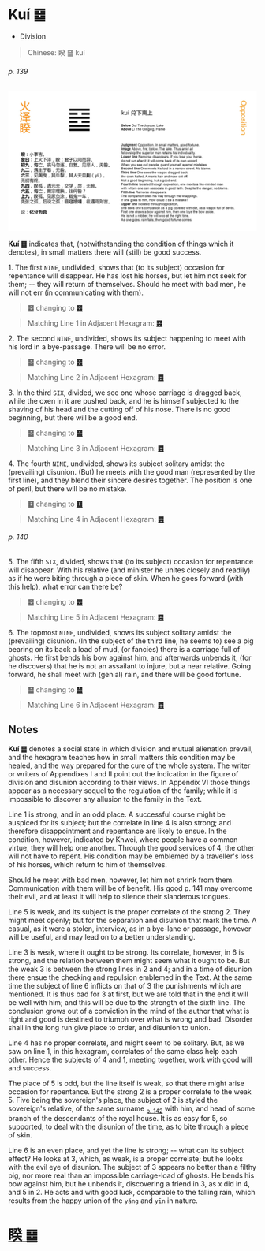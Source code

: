 # Kuí ䷥

* Division

> Chinese: 睽 ䷥ kuí

###### p. 139

![Kui](shapes/38.jpg)

**Kuí ䷥** indicates that, (notwithstanding the condition of things which it denotes), in small matters there will (still) be good success.

1.<a name="38.1"></a> The first `NINE`, undivided, shows that (to its subject) occasion for repentance will disappear. He has lost his horses, but let him not seek for them; -- they will return of themselves. Should he meet with bad men, he will not err (in communicating with them).

> **䷥** changing to [**䷿**](e69caae6b58eweiji.md#64.1)

> Matching Line 1 in Adjacent Hexagram: [**䷤**](e5aeb6e4babajiaren.md#37.1)

2.<a name="38.2"></a> The second `NINE`, undivided, shows its subject happening to meet with his lord in a bye-passage. There will be no error.

> **䷥** changing to [**䷔**](e599ace59791shike.md#21.2)

> Matching Line 2 in Adjacent Hexagram: [**䷤**](e5aeb6e4babajiaren.md#37.2)

3.<a name="38.3"></a> In the third `SIX`, divided, we see one whose carriage is dragged back, while the oxen in it are pushed back, and he is himself subjected to the shaving of his head and the cutting off of his nose. There is no good beginning, but there will be a good end.

> **䷥** changing to [**䷍**](e5a4a7e69c89dayou.md#14.3)

> Matching Line 3 in Adjacent Hexagram: [**䷤**](e5aeb6e4babajiaren.md#37.3)

4.<a name="38.4"></a> The fourth `NINE`, undivided, shows its subject solitary amidst the (prevailing) disunion. (But) he meets with the good man (represented by the first line), and they blend their sincere desires together. The position is one of peril, but there will be no mistake.

> **䷥** changing to [**䷨**](e68d9fsun.md#41.4)

> Matching Line 4 in Adjacent Hexagram: [**䷤**](e5aeb6e4babajiaren.md#37.4)

###### p. 140

5.<a name="38.5"></a> The fifth `SIX`, divided, shows that (to its subject) occasion for repentance will disappear. With his relative (and minister he unites closely and readily) as if he were biting through a piece of skin. When he goes forward (with this help), what error can there be?

> **䷥** changing to [**䷉**](e5b1a5lv.md#10.5)

> Matching Line 5 in Adjacent Hexagram: [**䷤**](e5aeb6e4babajiaren.md#37.5)

6.<a name="38.6"></a> The topmost `NINE`, undivided, shows its subject solitary amidst the (prevailing) disunion. (In the subject of the third line, he seems to) see a pig bearing on its back a load of mud, (or fancies) there is a carriage full of ghosts. He first bends his bow against him, and afterwards unbends it, (for he discovers) that he is not an assailant to injure, but a near relative. Going forward, he shall meet with (genial) rain, and there will be good fortune.

> **䷥** changing to [**䷵**](e5bd92e5a6b9guimei.md#54.6)

> Matching Line 6 in Adjacent Hexagram: [**䷤**](e5aeb6e4babajiaren.md#37.6)

## Notes

**Kuí ䷥** denotes a social state in which division and mutual alienation prevail, and the hexagram teaches how in small matters this condition may be healed, and the way prepared for the cure of the whole system. The writer or writers of Appendixes I and II point out the indication in the figure of division and disunion according to their views. In Appendix VI those things appear as a necessary sequel to the regulation of the family; while it is impossible to discover any allusion to the family in the Text.

Line 1 is strong, and in an odd place. A successful course might be auspiced for its subject; but the correlate in line 4 is also strong; and therefore disappointment and repentance are likely to ensue. In the condition, however, indicated by Khwei, where people have a common virtue, they will help one another. Through the good services of 4, the other will not have to repent. His condition may be emblemed by a traveller's loss of his horses, which return to him of themselves.

Should he meet with bad men, however, let him not shrink from them. Communication with them will be of benefit. His good p. 141 may overcome their evil, and at least it will help to silence their slanderous tongues.

Line 5 is weak, and its subject is the proper correlate of the strong 2. They might meet openly; but for the separation and disunion that mark the time. A casual, as it were a stolen, interview, as in a bye-lane or passage, however will be useful, and may lead on to a better understanding.

Line 3 is weak, where it ought to be strong. Its correlate, however, in 6 is strong, and the relation between them might seem what it ought to be. But the weak 3 is between the strong lines in 2 and 4; and in a time of disunion there ensue the checking and repulsion emblemed in the Text. At the same time the subject of line 6 inflicts on that of 3 the punishments which are mentioned. It is thus bad for 3 at first, but we are told that in the end it will be well with him; and this will be due to the strength of the sixth line. The conclusion grows out of a conviction in the mind of the author that what is right and good is destined to triumph over what is wrong and bad. Disorder shall in the long run give place to order, and disunion to union.

Line 4 has no proper correlate, and might seem to be solitary. But, as we saw on line 1, in this hexagram, correlates of the same class help each other. Hence the subjects of 4 and 1, meeting together, work with good will and success.

The place of 5 is odd, but the line itself is weak, so that there might arise occasion for repentance. But the strong 2 is a proper correlate to the weak 5. Five being the sovereign's place, the subject of 2 is styled the sovereign's relative, of the same surname <sub>[p. 142](e8b987jian.md#p-142)</sub> with him, and head of some branch of the descendants of the royal house. It is as easy for 5, so supported, to deal with the disunion of the time, as to bite through a piece of skin.

Line 6 is an even place, and yet the line is strong; -- what can its subject effect? He looks at 3, which, as weak, is a proper correlate; but he looks with the evil eye of disunion. The subject of 3 appears no better than a filthy pig, nor more real than an impossible carriage-load of ghosts. He bends his bow against him, but he unbends it, discovering a friend in 3, as x did in 4, and 5 in 2. He acts and with good luck, comparable to the falling rain, which results from the happy union of the `yáng` and `yīn` in nature.

# [睽 ䷥](e79dbdkui_cn.md)
